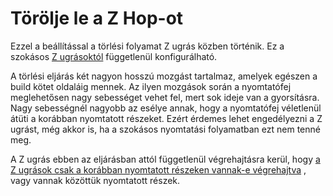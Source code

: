 # Törölje le a Z Hop-ot

Ezzel a beállítással a törlési folyamat Z ugrás közben történik. Ez a szokásos [Z ugrásoktól](../travel/retraction_hop_enabled.md) függetlenül konfigurálható.

A törlési eljárás két nagyon hosszú mozgást tartalmaz, amelyek egészen a build kötet oldaláig mennek. Az ilyen mozgások során a nyomtatófej meglehetősen nagy sebességet vehet fel, mert sok ideje van a gyorsításra. Nagy sebességnél nagyobb az esélye annak, hogy a nyomtatófej véletlenül átüti a korábban nyomtatott részeket. Ezért érdemes lehet engedélyezni a Z ugrást, még akkor is, ha a szokásos nyomtatási folyamatban ezt nem tenné meg.

A Z ugrás ebben az eljárásban attól függetlenül végrehajtásra kerül, hogy [a Z ugrások csak a korábban nyomtatott részeken vannak-e végrehajtva](../travel/retraction_hop_only_when_collides.md) , vagy vannak közöttük nyomtatott részek.
